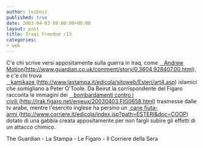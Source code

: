 ```yaml
---
author: leibniz
published: true
date: 2003-04-03 09:00:00+00:00
layout: post
title: Iraqi Freedom /13
categories:
- web
---
```


C'e chi scrive versi appositamente sulla guerra in Iraq, come  [   Andrew Motion]()(http://www.guardian.co.uk/comment/story/0,3604,928407,00.html), e c'e chi trova  [   kamikaze ]()(http://www.lastampa.it/edicola/sitoweb/Esteri/art4.asp) islamici che somigliano a Peter O'Toole. Da Beirut la corrispondente del Figaro racconta le immagini dei  [   bombardamenti contro i civili ]()(http://irak.figaro.net/enjeux/20030403.FIG0658.html) trasmesse dalle tv arabe, mentre l'esercito inglese ha persino un  [ cane fiuta-armi ]()(http://www.corriere.it/edicola/index.jsp?path=ESTERI&doc=COOP) dotato di una gabbia creata appositamente per non fargli subire gli effetti di un attacco chimico.

The Guardian - La Stampa - Le Figaro - Il Corriere della Sera

